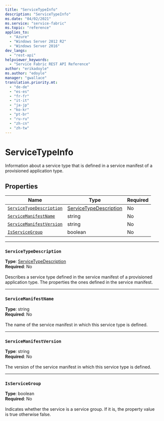 ```yaml
---
title: "ServiceTypeInfo"
description: "ServiceTypeInfo"
ms.date: "04/02/2021"
ms.service: "service-fabric"
ms.topic: "reference"
applies_to: 
  - "Azure"
  - "Windows Server 2012 R2"
  - "Windows Server 2016"
dev_langs: 
  - "rest-api"
helpviewer_keywords: 
  - "Service Fabric REST API Reference"
author: "erikadoyle"
ms.author: "edoyle"
manager: "gwallace"
translation.priority.mt: 
  - "de-de"
  - "es-es"
  - "fr-fr"
  - "it-it"
  - "ja-jp"
  - "ko-kr"
  - "pt-br"
  - "ru-ru"
  - "zh-cn"
  - "zh-tw"
---
```

# ServiceTypeInfo

Information about a service type that is defined in a service manifest of a provisioned application type.

## Properties
| Name | Type | Required |
| --- | --- | --- |
| [`ServiceTypeDescription`](#servicetypedescription) | [ServiceTypeDescription](sfclient-model-servicetypedescription.md) | No |
| [`ServiceManifestName`](#servicemanifestname) | string | No |
| [`ServiceManifestVersion`](#servicemanifestversion) | string | No |
| [`IsServiceGroup`](#isservicegroup) | boolean | No |

____
### `ServiceTypeDescription`
__Type__: [ServiceTypeDescription](sfclient-model-servicetypedescription.md) <br/>
__Required__: No<br/>
<br/>
Describes a service type defined in the service manifest of a provisioned application type. The properties the ones defined in the service manifest.

____
### `ServiceManifestName`
__Type__: string <br/>
__Required__: No<br/>
<br/>
The name of the service manifest in which this service type is defined.

____
### `ServiceManifestVersion`
__Type__: string <br/>
__Required__: No<br/>
<br/>
The version of the service manifest in which this service type is defined.

____
### `IsServiceGroup`
__Type__: boolean <br/>
__Required__: No<br/>
<br/>
Indicates whether the service is a service group. If it is, the property value is true otherwise false.
